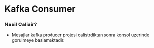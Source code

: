 # Kafka Consumer 

### Nasil Calisir?
- Mesajlar kafka producer projesi calistrdiktan sonra konsol uzerinde gorulmeye baslamaktadir.



